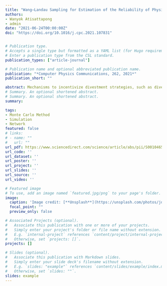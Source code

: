 ```yaml
---
title: "Wang–Landau Sampling for Estimation of the Reliability of Physical Networks"
authors:
- Wanyok Atisattapong
- admin
date: "2021-06-24T00:00:00Z"
doi: "https://doi.org/10.1016/j.cpc.2021.107831"


# Publication type.
# Accepts a single type but formatted as a YAML list (for Hugo requirements).
# Enter a publication type from the CSL standard.
publication_types: ["article-journal"]

# Publication name and optional abbreviated publication name.
publication: "*Computer Physics Communications, 262, 2021*"
publication_short: ""

abstract: Mechanisms to incentivize divestment strategies, such as divestment schedules, are an important component of carbon reduction strategies. We use dynamic asset allocation methodologies to assess this impact over time on index portfolios (S&P 500 and FTSE 100), and global exchange-traded funds (ETFs). Although return profiles are not affected, the risk profile of S&P 500 divestment portfolios is impacted by rapid divestment strategies as divestment concentration increases. Instantaneous divestment may benefit management structure, while slower divestment provides greater stability in portfolios’ tracking errors and benefits carbon reduction, especially from reinvested capital. Divesting from energy and utilities sectors reduces carbon footprint of up to 7%, while ETFs’ divesting from highly carbon concentrated ETFs offers further carbon footprint reductions. Investing in funds with low carbon footprint results in lower dividend returns and management fees. Although ETFs’ returns are insensitive to divestment strategies and schedules, their risk profiles are affected, proportionally to their carbon intensity, especially for rapid divestment and at the expense of higher tracking errors. Divestment strategies based on ESG rating screening of FTSE 100 portfolios improve diversification and impact risk/return performance. Our study underscores the importance of considering investors’ demographics, such as dividends, management structure, and carbon reduction targets.
# Summary. An optional shortened abstract.
# Summary. An optional shortened abstract.
summary: 

tags:
- Monte Carlo Method
- Simulation
- Network
featured: false
# links:
# - name: ""
#   url: ""
url_pdf: https://www.sciencedirect.com/science/article/abs/pii/S0010465521000059
url_code: ''
url_dataset: ''
url_poster: ''
url_project: ''
url_slides: ''
url_source: ''
url_video: ''

# Featured image
# To use, add an image named `featured.jpg/png` to your page's folder. 
image:
  caption: 'Image credit: [**Unsplash**](https://unsplash.com/photos/jdD8gXaTZsc)'
  focal_point: ""
  preview_only: false

# Associated Projects (optional).
#   Associate this publication with one or more of your projects.
#   Simply enter your project's folder or file name without extension.
#   E.g. `internal-project` references `content/project/internal-project/index.md`.
#   Otherwise, set `projects: []`.
projects: []

# Slides (optional).
#   Associate this publication with Markdown slides.
#   Simply enter your slide deck's filename without extension.
#   E.g. `slides: "example"` references `content/slides/example/index.md`.
#   Otherwise, set `slides: ""`.
slides: example
---
```



